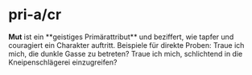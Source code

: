 # pri-a/cr

**Mut** ist ein \*\*geistiges Primärattribut\*\* und beziffert, wie tapfer und couragiert ein Charakter auftritt.
Beispiele für direkte Proben: Traue ich mich, die dunkle Gasse zu betreten? Traue ich mich, schlichtend in die Kneipenschlägerei einzugreifen?
